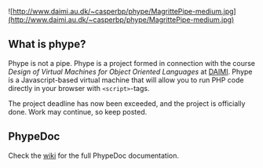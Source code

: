 ![http://www.daimi.au.dk/~casperbp/phype/MagrittePipe-medium.jpg](http://www.daimi.au.dk/~casperbp/phype/MagrittePipe-medium.jpg)

## What is phype? ##
Phype is not a pipe. Phype is a project formed in connection with the course _Design of Virtual Machines for Object Oriented Languages_ at [DAIMI](http://daimi.au.dk). Phype is a Javascript-based virtual machine that will allow you to run PHP code directly in your browser with `<script>`-tags.

The project deadline has now been exceeded, and the project is officially done. Work may continue, so keep posted.

## PhypeDoc ##
Check the [wiki](PhypeDoc.md) for the full PhypeDoc documentation.